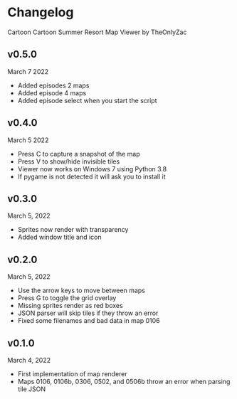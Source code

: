 # Changelog
Cartoon Cartoon Summer Resort Map Viewer
by TheOnlyZac

## v0.5.0
March 7 2022
* Added episodes 2 maps
* Added episode 4 maps
* Added episode select when you start the script

## v0.4.0
March 5 2022
* Press C to capture a snapshot of the map
* Press V to show/hide invisible tiles
* Viewer now works on Windows 7 using Python 3.8
* If pygame is not detected it will ask you to install it

## v0.3.0
March 5, 2022
* Sprites now render with transparency
* Added window title and icon

## v0.2.0
March 5, 2022
* Use the arrow keys to move between maps
* Press G to toggle the grid overlay
* Missing sprites render as red boxes
* JSON parser will skip tiles if they throw an error
* Fixed some filenames and bad data in map 0106

## v0.1.0
March 4, 2022
* First implementation of map renderer
* Maps 0106, 0106b, 0306, 0502, and 0506b throw an error when parsing tile JSON 